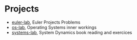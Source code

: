 # Projects

- [euler-lab](./euler-lab), Euler Projects Problems
- [os-lab](./os-lab), Operating Systems inner workings
- [systems-lab](./systems-lab), System Dynamics book reading and exercices
